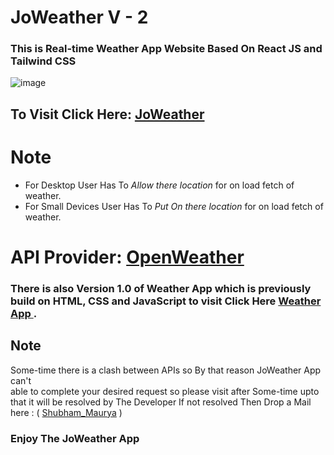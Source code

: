# JoWeather V - 2

 ### This is Real-time Weather App Website Based On React JS and Tailwind CSS
 
 ![image](https://user-images.githubusercontent.com/65014926/202862498-54a8563d-788b-4eff-87c1-afcdd673a3b3.png)
 
 
 
## To Visit Click Here: <a href ="">JoWeather</a>
 
 <h1> Note</h1>
 
 <ul>
 <li>For Desktop User Has To <em>Allow there location</em> for on load fetch of weather.</li>
 <li>For Small Devices User Has To<em> Put <i>On</i> there location</em> for on load fetch of weather.</li>
 </ul>
 
 
 
 # API Provider: <a href = "https://openweathermap.org/"> OpenWeather </a> 
         

      
   

   ### There is also Version 1.0 of Weather App which is previously build on HTML, CSS and JavaScript to visit Click Here <a href = "https://shubham996633.github.io/Weather__App/">Weather App </a> .

 ## Note

    
 
   Some-time there is a clash between APIs so By that reason JoWeather App can't  
   able to complete your desired request so please visit after Some-time upto that it will be resolved by The Developer
   If not resolved Then Drop a Mail here : ( <a href = "mailto:shubhammaurya996633+work@gmail.com"> Shubham_Maurya</a> )
 <h3>Enjoy The JoWeather App</h3>


